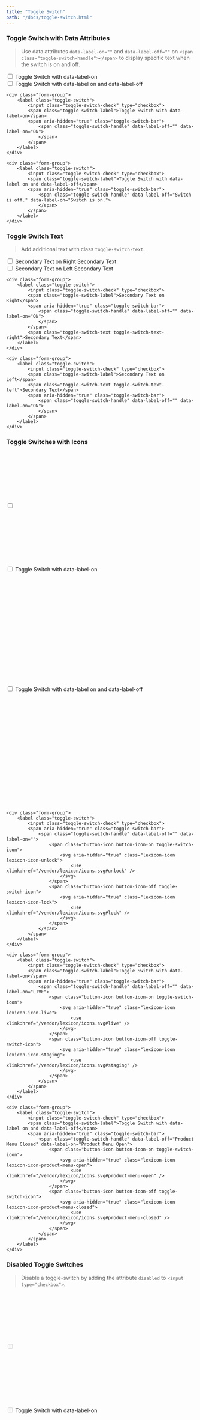 ```yaml
---
title: "Toggle Switch"
path: "/docs/toggle-switch.html"
---
```


<article id="toggle-switch-with-data-attributes">

### Toggle Switch with Data Attributes

> Use data attributes `data-label-on=""` and `data-label-off=""` on `<span class="toggle-switch-handle"></span>` to display specific text when the switch is on and off.

<div class="sheet">
	<div class="form-group">
		<label class="toggle-switch">
			<input class="toggle-switch-check" type="checkbox">
			<span class="toggle-switch-label">Toggle Switch with data-label-on</span>
			<span aria-hidden="true" class="toggle-switch-bar">
				<span class="toggle-switch-handle" data-label-off="" data-label-on="ON">
				</span>
			</span>
		</label>
	</div>
	<div class="form-group">
		<label class="toggle-switch">
			<input class="toggle-switch-check" type="checkbox">
			<span class="toggle-switch-label">Toggle Switch with data-label on and data-label-off</span>
			<span aria-hidden="true" class="toggle-switch-bar">
				<span class="toggle-switch-handle" data-label-off="Switch is off." data-label-on="Switch is on.">
				</span>
			</span>
		</label>
	</div>
</div>

```text/html
<div class="form-group">
	<label class="toggle-switch">
		<input class="toggle-switch-check" type="checkbox">
		<span class="toggle-switch-label">Toggle Switch with data-label-on</span>
		<span aria-hidden="true" class="toggle-switch-bar">
			<span class="toggle-switch-handle" data-label-off="" data-label-on="ON">
			</span>
		</span>
	</label>
</div>

<div class="form-group">
	<label class="toggle-switch">
		<input class="toggle-switch-check" type="checkbox">
		<span class="toggle-switch-label">Toggle Switch with data-label on and data-label-off</span>
		<span aria-hidden="true" class="toggle-switch-bar">
			<span class="toggle-switch-handle" data-label-off="Switch is off." data-label-on="Switch is on.">
			</span>
		</span>
	</label>
</div>
```

</article>

<article id="toggle-switch-text">

### Toggle Switch Text

> Add additional text with class `toggle-switch-text`.

<div class="sheet">
	<div class="form-group">
		<label class="toggle-switch">
			<input class="toggle-switch-check" type="checkbox">
			<span class="toggle-switch-label">Secondary Text on Right</span>
			<span aria-hidden="true" class="toggle-switch-bar">
				<span class="toggle-switch-handle" data-label-off="" data-label-on="ON">
				</span>
			</span>
			<span class="toggle-switch-text toggle-switch-text-right">Secondary Text</span>
		</label>
	</div>
	<div class="form-group">
		<label class="toggle-switch">
			<input class="toggle-switch-check" type="checkbox">
			<span class="toggle-switch-label">Secondary Text on Left</span>
			<span class="toggle-switch-text toggle-switch-text-left">Secondary Text</span>
			<span aria-hidden="true" class="toggle-switch-bar">
				<span class="toggle-switch-handle" data-label-off="" data-label-on="ON">
				</span>
			</span>
		</label>
	</div>
</div>

```text/html
<div class="form-group">
	<label class="toggle-switch">
		<input class="toggle-switch-check" type="checkbox">
		<span class="toggle-switch-label">Secondary Text on Right</span>
		<span aria-hidden="true" class="toggle-switch-bar">
			<span class="toggle-switch-handle" data-label-off="" data-label-on="ON">
			</span>
		</span>
		<span class="toggle-switch-text toggle-switch-text-right">Secondary Text</span>
	</label>
</div>

<div class="form-group">
	<label class="toggle-switch">
		<input class="toggle-switch-check" type="checkbox">
		<span class="toggle-switch-label">Secondary Text on Left</span>
		<span class="toggle-switch-text toggle-switch-text-left">Secondary Text</span>
		<span aria-hidden="true" class="toggle-switch-bar">
			<span class="toggle-switch-handle" data-label-off="" data-label-on="ON">
			</span>
		</span>
	</label>
</div>
```

</article>

<article id="toggle-switches-with-icons">

### Toggle Switches with Icons

<div class="sheet">
	<div class="form-group">
		<label class="toggle-switch">
			<input class="toggle-switch-check" type="checkbox">
			<span aria-hidden="true" class="toggle-switch-bar">
				<span class="toggle-switch-handle" data-label-off="" data-label-on="">
					<span class="button-icon button-icon-on toggle-switch-icon">
						<svg aria-hidden="true" class="lexicon-icon lexicon-icon-unlock">
							<use xlink:href="/vendor/lexicon/icons.svg#unlock" />
						</svg>
					</span>
					<span class="button-icon button-icon-off toggle-switch-icon">
						<svg aria-hidden="true" class="lexicon-icon lexicon-icon-lock">
							<use xlink:href="/vendor/lexicon/icons.svg#lock" />
						</svg>
					</span>
				</span>
			</span>
		</label>
	</div>
	<div class="form-group">
		<label class="toggle-switch">
			<input class="toggle-switch-check" type="checkbox">
			<span class="toggle-switch-label">Toggle Switch with data-label-on</span>
			<span aria-hidden="true" class="toggle-switch-bar">
				<span class="toggle-switch-handle" data-label-off="" data-label-on="LIVE">
					<span class="button-icon button-icon-on toggle-switch-icon">
						<svg aria-hidden="true" class="lexicon-icon lexicon-icon-live">
							<use xlink:href="/vendor/lexicon/icons.svg#live" />
						</svg>
					</span>
					<span class="button-icon button-icon-off toggle-switch-icon">
						<svg aria-hidden="true" class="lexicon-icon lexicon-icon-staging">
							<use xlink:href="/vendor/lexicon/icons.svg#staging" />
						</svg>
					</span>
				</span>
			</span>
		</label>
	</div>
	<div class="form-group">
		<label class="toggle-switch">
			<input class="toggle-switch-check" type="checkbox">
			<span class="toggle-switch-label">Toggle Switch with data-label on and data-label-off</span>
			<span aria-hidden="true" class="toggle-switch-bar">
				<span class="toggle-switch-handle" data-label-off="Product Menu Closed" data-label-on="Product Menu Open">
					<span class="button-icon button-icon-on toggle-switch-icon">
						<svg aria-hidden="true" class="lexicon-icon lexicon-icon-product-menu-open">
							<use xlink:href="/vendor/lexicon/icons.svg#product-menu-open" />
						</svg>
					</span>
					<span class="button-icon button-icon-off toggle-switch-icon">
						<svg aria-hidden="true" class="lexicon-icon lexicon-icon-product-menu-closed">
							<use xlink:href="/vendor/lexicon/icons.svg#product-menu-closed" />
						</svg>
					</span>
				</span>
			</span>
		</label>
	</div>
</div>

```text/html
<div class="form-group">
	<label class="toggle-switch">
		<input class="toggle-switch-check" type="checkbox">
		<span aria-hidden="true" class="toggle-switch-bar">
			<span class="toggle-switch-handle" data-label-off="" data-label-on="">
				<span class="button-icon button-icon-on toggle-switch-icon">
					<svg aria-hidden="true" class="lexicon-icon lexicon-icon-unlock">
						<use xlink:href="/vendor/lexicon/icons.svg#unlock" />
					</svg>
				</span>
				<span class="button-icon button-icon-off toggle-switch-icon">
					<svg aria-hidden="true" class="lexicon-icon lexicon-icon-lock">
						<use xlink:href="/vendor/lexicon/icons.svg#lock" />
					</svg>
				</span>
			</span>
		</span>
	</label>
</div>

<div class="form-group">
	<label class="toggle-switch">
		<input class="toggle-switch-check" type="checkbox">
		<span class="toggle-switch-label">Toggle Switch with data-label-on</span>
		<span aria-hidden="true" class="toggle-switch-bar">
			<span class="toggle-switch-handle" data-label-off="" data-label-on="LIVE">
				<span class="button-icon button-icon-on toggle-switch-icon">
					<svg aria-hidden="true" class="lexicon-icon lexicon-icon-live">
						<use xlink:href="/vendor/lexicon/icons.svg#live" />
					</svg>
				</span>
				<span class="button-icon button-icon-off toggle-switch-icon">
					<svg aria-hidden="true" class="lexicon-icon lexicon-icon-staging">
						<use xlink:href="/vendor/lexicon/icons.svg#staging" />
					</svg>
				</span>
			</span>
		</span>
	</label>
</div>

<div class="form-group">
	<label class="toggle-switch">
		<input class="toggle-switch-check" type="checkbox">
		<span class="toggle-switch-label">Toggle Switch with data-label on and data-label-off</span>
		<span aria-hidden="true" class="toggle-switch-bar">
			<span class="toggle-switch-handle" data-label-off="Product Menu Closed" data-label-on="Product Menu Open">
				<span class="button-icon button-icon-on toggle-switch-icon">
					<svg aria-hidden="true" class="lexicon-icon lexicon-icon-product-menu-open">
						<use xlink:href="/vendor/lexicon/icons.svg#product-menu-open" />
					</svg>
				</span>
				<span class="button-icon button-icon-off toggle-switch-icon">
					<svg aria-hidden="true" class="lexicon-icon lexicon-icon-product-menu-closed">
						<use xlink:href="/vendor/lexicon/icons.svg#product-menu-closed" />
					</svg>
				</span>
			</span>
		</span>
	</label>
</div>
```

</article>


<article id="disabled-toggle-switches">

### Disabled Toggle Switches

> Disable a toggle-switch by adding the attribute `disabled` to `<input type="checkbox">`.

<div class="sheet">
	<div class="form-group">
		<label class="toggle-switch">
			<input class="toggle-switch-check" disabled type="checkbox">
			<span aria-hidden="true" class="toggle-switch-bar">
				<span class="toggle-switch-handle" data-label-off="" data-label-on="">
					<span class="button-icon button-icon-on toggle-switch-icon">
						<svg aria-hidden="true" class="lexicon-icon lexicon-icon-unlock">
							<use xlink:href="/vendor/lexicon/icons.svg#unlock" />
						</svg>
					</span>
					<span class="button-icon button-icon-off toggle-switch-icon">
						<svg aria-hidden="true" class="lexicon-icon lexicon-icon-lock">
							<use xlink:href="/vendor/lexicon/icons.svg#lock" />
						</svg>
					</span>
				</span>
			</span>
		</label>
	</div>
	<div class="form-group">
		<label class="disabled toggle-switch">
			<input class="toggle-switch-check" disabled type="checkbox">
			<span class="toggle-switch-label">Toggle Switch with data-label-on</span>
			<span aria-hidden="true" class="toggle-switch-bar">
				<span class="toggle-switch-handle" data-label-off="" data-label-on="LIVE">
					<span class="button-icon button-icon-on toggle-switch-icon">
						<svg aria-hidden="true" class="lexicon-icon lexicon-icon-live">
							<use xlink:href="/vendor/lexicon/icons.svg#live" />
						</svg>
					</span>
					<span class="button-icon button-icon-off toggle-switch-icon">
						<svg aria-hidden="true" class="lexicon-icon lexicon-icon-staging">
							<use xlink:href="/vendor/lexicon/icons.svg#staging" />
						</svg>
					</span>
				</span>
			</span>
		</label>
	</div>
	<div class="form-group">
		<label class="toggle-switch">
			<input checked class="toggle-switch-check" disabled type="checkbox">
			<span aria-hidden="true" class="toggle-switch-bar">
				<span class="toggle-switch-handle" data-label-off="Product Menu Closed" data-label-on="Product Menu Open">
					<span class="button-icon button-icon-on toggle-switch-icon">
						<svg aria-hidden="true" class="lexicon-icon lexicon-icon-product-menu-open">
							<use xlink:href="/vendor/lexicon/icons.svg#product-menu-open" />
						</svg>
					</span>
					<span class="button-icon button-icon-off toggle-switch-icon">
						<svg aria-hidden="true" class="lexicon-icon lexicon-icon-product-menu-closed">
							<use xlink:href="/vendor/lexicon/icons.svg#product-menu-closed" />
						</svg>
					</span>
				</span>
			</span>
		</label>
	</div>
</div>

```text/html
<div class="form-group">
	<label class="toggle-switch">
		<input class="toggle-switch-check" disabled type="checkbox">
		<span aria-hidden="true" class="toggle-switch-bar">
			<span class="toggle-switch-handle" data-label-off="" data-label-on="">
				<span class="button-icon button-icon-on toggle-switch-icon">
					<svg aria-hidden="true" class="lexicon-icon lexicon-icon-unlock">
						<use xlink:href="/vendor/lexicon/icons.svg#unlock" />
					</svg>
				</span>
				<span class="button-icon button-icon-off toggle-switch-icon">
					<svg aria-hidden="true" class="lexicon-icon lexicon-icon-lock">
						<use xlink:href="/vendor/lexicon/icons.svg#lock" />
					</svg>
				</span>
			</span>
		</span>
	</label>
</div>

<div class="form-group">
	<label class="disabled toggle-switch">
		<input class="toggle-switch-check" disabled type="checkbox">
		<span class="toggle-switch-label">Toggle Switch with data-label-on</span>
		<span aria-hidden="true" class="toggle-switch-bar">
			<span class="toggle-switch-handle" data-label-off="" data-label-on="LIVE">
				<span class="button-icon button-icon-on toggle-switch-icon">
					<svg aria-hidden="true" class="lexicon-icon lexicon-icon-live">
						<use xlink:href="/vendor/lexicon/icons.svg#live" />
					</svg>
				</span>
				<span class="button-icon button-icon-off toggle-switch-icon">
					<svg aria-hidden="true" class="lexicon-icon lexicon-icon-staging">
						<use xlink:href="/vendor/lexicon/icons.svg#staging" />
					</svg>
				</span>
			</span>
		</span>
	</label>
</div>

<div class="form-group">
	<label class="toggle-switch">
		<input checked class="toggle-switch-check" disabled type="checkbox">
		<span aria-hidden="true" class="toggle-switch-bar">
			<span class="toggle-switch-handle" data-label-off="Product Menu Closed" data-label-on="Product Menu Open">
				<span class="button-icon button-icon-on toggle-switch-icon">
					<svg aria-hidden="true" class="lexicon-icon lexicon-icon-product-menu-open">
						<use xlink:href="/vendor/lexicon/icons.svg#product-menu-open" />
					</svg>
				</span>
				<span class="button-icon button-icon-off toggle-switch-icon">
					<svg aria-hidden="true" class="lexicon-icon lexicon-icon-product-menu-closed">
						<use xlink:href="/vendor/lexicon/icons.svg#product-menu-closed" />
					</svg>
				</span>
			</span>
		</span>
	</label>
</div>
```

</article>

